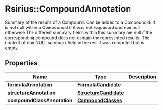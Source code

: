 # Rsirius::CompoundAnnotation

Summary of the results of a Compound. Can be added to a CompoundId.  It is not null within a CompoundId if it was not requested und non null otherwise  The different summary fields within this summary are null if the corresponding  compound does not contain the represented results. The content of  non NULL  summary field id the result was computed but is empty.

## Properties
Name | Type | Description | Notes
------------ | ------------- | ------------- | -------------
**formulaAnnotation** | [**FormulaCandidate**](FormulaCandidate.md) |  | [optional] 
**structureAnnotation** | [**StructureCandidate**](StructureCandidate.md) |  | [optional] 
**compoundClassAnnotation** | [**CompoundClasses**](CompoundClasses.md) |  | [optional] 


